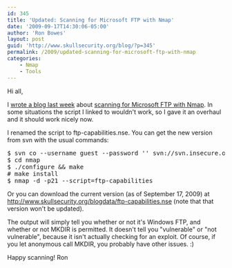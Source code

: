 ```yaml
---
id: 345
title: 'Updated: Scanning for Microsoft FTP with Nmap'
date: '2009-09-17T14:30:06-05:00'
author: 'Ron Bowes'
layout: post
guid: 'http://www.skullsecurity.org/blog/?p=345'
permalink: /2009/updated-scanning-for-microsoft-ftp-with-nmap
categories:
    - Nmap
    - Tools
---
```


Hi all,

I <a href='http://www.skullsecurity.org/blog/?p=315'>wrote a blog last week</a> about <a href='http://blog.rootshell.be/2009/09/01/updated-iis-ftp-nmap-script/'>scanning for Microsoft FTP with Nmap</a>. In some situations the script I linked to wouldn't work, so I gave it an overhaul and it should work nicely now. 
<!--more-->
I renamed the script to ftp-capabilities.nse. You can get the new version from svn with the usual commands:
<pre>
$ svn co --username guest --password '' svn://svn.insecure.org/nmap
$ cd nmap
$ ./configure && make
# make install
$ nmap -d -p21 --script=ftp-capabilities <target>
</pre>

Or you can download the current version (as of September 17, 2009) at <a href='http://www.skullsecurity.org/blogdata/ftp-capabilities.nse'>http://www.skullsecurity.org/blogdata/ftp-capabilities.nse</a> (note that that version won't be updated). 

The output will simply tell you whether or not it's Windows FTP, and whether or not MKDIR is permitted. It doesn't tell you "vulnerable" or "not vulnerable", because it isn't actually checking for an exploit. Of course, if you let anonymous call MKDIR, you probably have other issues. :)

Happy scanning! 
Ron

